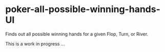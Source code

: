 # poker-all-possible-winning-hands-UI
Finds out all possible winning hands for a given Flop, Turn, or River.

This is a work in progress ...
